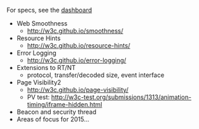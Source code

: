 For specs, see the [dashboard](http://www.w3.org/wiki/Web_Performance/Publications)

* Web Smoothness
  * http://w3c.github.io/smoothness/
* Resource Hints
  * http://w3c.github.io/resource-hints/
* Error Logging
  * http://w3c.github.io/error-logging/
* Extensions to RT/NT
  * protocol, transfer/decoded size, event interface
* Page Visibility2
  * http://w3c.github.io/page-visibility/
  * PV test: http://w3c-test.org/submissions/1313/animation-timing/iframe-hidden.html
* Beacon and security thread
* Areas of focus for 2015...
  
